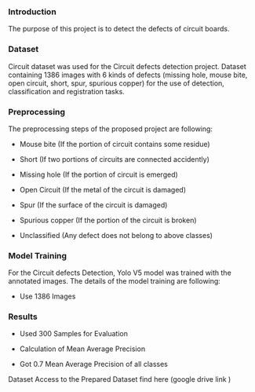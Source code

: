 ### Introduction

The purpose of this project is to detect the defects of circuit boards.

### Dataset
Circuit dataset was used for the Circuit defects detection project. Dataset containing 1386 images with 6 kinds of defects (missing hole, mouse bite, open circuit, short, spur, spurious copper) for the use of detection, classification and registration tasks.

### Preprocessing

The preprocessing steps of the proposed project are following:

- Mouse bite (If the portion of circuit contains some residue)

- Short (If two portions of circuits are connected accidently)

- Missing hole (If the portion of circuit is emerged)

- Open Circuit (If the metal of the circuit is damaged)

- Spur (If the surface of the circuit is damaged)

- Spurious copper (If the portion of the circuit is broken)

- Unclassified (Any defect does not belong to above classes)

### Model Training
For the Circuit defects Detection, Yolo V5 model was trained with the annotated images. The details of the model training are following:

- Use 1386 Images

### Results
- Used 300 Samples for Evaluation

- Calculation of Mean Average Precision

- Got 0.7 Mean Average Precision of all classes

Dataset
Access to the Prepared Dataset find here  (google drive link )
